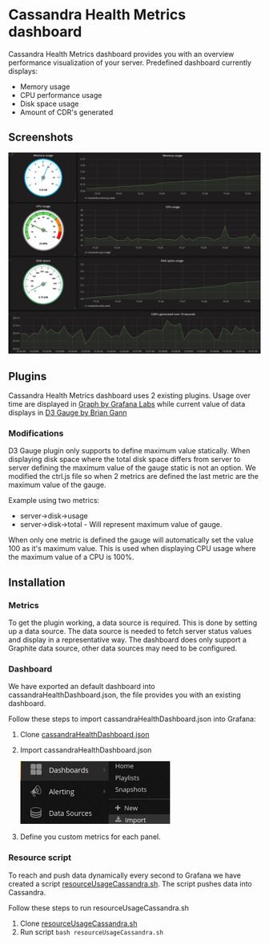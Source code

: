 # Cassandra Health Metrics dashboard
Cassandra Health Metrics dashboard provides you with an overview performance visualization of your server.
Predefined dashboard currently displays:
- Memory usage
- CPU performance usage
- Disk space usage
- Amount of CDR's generated

## Screenshots

![image of import](src/img/dashboard.png)


## Plugins
Cassandra Health Metrics dashboard uses 2 existing plugins.
Usage over time are displayed in [Graph by Grafana Labs](https://grafana.com/plugins/graph) while current value of data displays in [D3 Gauge by Brian Gann](https://github.com/briangann/grafana-gauge-panel)

### Modifications
D3 Gauge plugin only supports to define maximum value statically. When displaying disk space where the total disk space differs from server to server defining the maximum value of the gauge static is not an option. We modified the ctrl.js file so when 2 metrics are defined the last metric are the maximum value of the gauge.

Example using two metrics:
- server->disk->usage
- server->disk->total - Will represent maximum value of gauge.

When only one metric is defined the gauge will automatically set the value 100 as it's maximum value. This is used when displaying CPU usage where the maximum value of a CPU is 100%.

## Installation

### Metrics
To get the plugin working, a data source is required. This is done by setting up a data source. The data source is needed to fetch server status values and display in a representative way. The dashboard does only support a Graphite data source, other data sources may need to be configured.

### Dashboard
We have exported an default dashboard into cassandraHealthDashboard.json, the file provides you with an existing dashboard.

Follow these steps to import cassandraHealthDashboard.json into Grafana:
1. Clone [cassandraHealthDashboard.json](cassandraHealthDashboard.json)
2. Import cassandraHealthDashboard.json

   ![image of import](src/img/import.png)

3. Define you custom metrics for each panel.

### Resource script
To reach and push data dynamically every second to Grafana we have created a script [resourceUsageCassandra.sh](https://github.com/flygare/QvantelFrontend/blob/cassandrahealth/grafana-gauge-panel/resourceUsageCassandra.sh). The script pushes data into Cassandra.

Follow these steps to run resourceUsageCassandra.sh
1. Clone [resourceUsageCassandra.sh](https://github.com/flygare/QvantelFrontend/blob/cassandrahealth/grafana-gauge-panel/resourceUsageCassandra.sh)
2. Run script `bash resourceUsageCassandra.sh`
